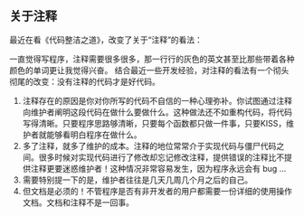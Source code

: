 关于注释
--------

 最近在看《代码整洁之道》，改变了关于“注释”的看法：

 一直觉得写程序，注释需要很多很多，那一行行的灰色的英文甚至比那些带着各种颜色的单词更让我觉得兴奋。
 结合最近一些开发经验，对注释的看法有一个彻头彻尾的改变：没有注释的代码才是好代码。

 1. 注释存在的原因是你对你所写的代码不自信的一种心理弥补。你试图通过注释向维护者阐明这段代码在做什么要做什么。这种做法还不如重构代码，将代码写得清晰。只要程序思路够清晰，只要每个函数都只做一件事，只要KISS，维护者就能够看明白程序在做什么。
 1. 多了注释，就多了维护的成本。注释的地位常常介于实现代码与僵尸代码之间。很多时候对实现代码进行了修改却忘记修改注释，提供错误的注释比不提供注释更要迷惑维护者！这种情况非常容易发生，因为程序永远会有 bug …
 1. 需要特别提一下的是，维护者往往是几天几周几个月之后的自己。
 1. 但文档是必须的！不管程序是否有非开发者的用户都需要一份详细的使用操作文档。文档和注释不是一回事。